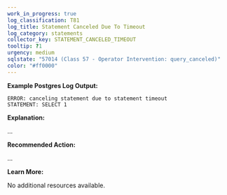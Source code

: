 ```yaml
---
work_in_progress: true
log_classification: T81
log_title: Statement Canceled Due To Timeout
log_category: statements
collector_key: STATEMENT_CANCELED_TIMEOUT
tooltip: ?1
urgency: medium
sqlstate: "57014 (Class 57 - Operator Intervention: query_canceled)"
color: "#ff0000"
---
```


**Example Postgres Log Output:**

```
ERROR: canceling statement due to statement timeout
STATEMENT: SELECT 1
```

**Explanation:**

...

**Recommended Action:**

...

**Learn More:**

No additional resources available.
